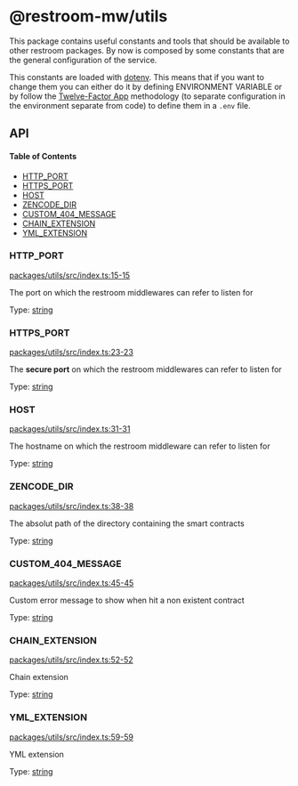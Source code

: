 # @restroom-mw/utils

This package contains useful constants and tools that should be available to other restroom packages.
By now is composed by some constants that are the general configuration of the service.

This constants are loaded with [dotenv](https://github.com/motdotla/dotenv). This means
that if you want to change them you can either do it by defining ENVIRONMENT VARIABLE or
by follow the [Twelve-Factor App](http://12factor.net/config) methodology (to separate
configuration in the environment separate from code) to define them in a `.env` file.

## API

<!-- Generated by documentation.js. Update this documentation by updating the source code. -->

#### Table of Contents

*   [HTTP_PORT](#http_port)
*   [HTTPS_PORT](#https_port)
*   [HOST](#host)
*   [ZENCODE_DIR](#zencode_dir)
*   [CUSTOM\_404\_MESSAGE](#custom\_404\_message)
*   [CHAIN_EXTENSION](#chain_extension)
*   [YML_EXTENSION](#yml_extension)

### HTTP_PORT

[packages/utils/src/index.ts:15-15](https://github.com/dyne/restroom-mw/blob/192df053c814811acf9d9034b1b12a49258d606c/packages/utils/src/index.ts#L15-L15 "Source code on GitHub")

The port on which the restroom middlewares can refer to listen for

Type: [string](https://developer.mozilla.org/docs/Web/JavaScript/Reference/Global_Objects/String)

### HTTPS_PORT

[packages/utils/src/index.ts:23-23](https://github.com/dyne/restroom-mw/blob/192df053c814811acf9d9034b1b12a49258d606c/packages/utils/src/index.ts#L23-L23 "Source code on GitHub")

The **secure port** on which the restroom middlewares can refer to listen for

Type: [string](https://developer.mozilla.org/docs/Web/JavaScript/Reference/Global_Objects/String)

### HOST

[packages/utils/src/index.ts:31-31](https://github.com/dyne/restroom-mw/blob/192df053c814811acf9d9034b1b12a49258d606c/packages/utils/src/index.ts#L31-L31 "Source code on GitHub")

The hostname on which the restroom middleware can refer to listen for

Type: [string](https://developer.mozilla.org/docs/Web/JavaScript/Reference/Global_Objects/String)

### ZENCODE_DIR

[packages/utils/src/index.ts:38-38](https://github.com/dyne/restroom-mw/blob/192df053c814811acf9d9034b1b12a49258d606c/packages/utils/src/index.ts#L38-L38 "Source code on GitHub")

The absolut path of the directory containing the smart contracts

Type: [string](https://developer.mozilla.org/docs/Web/JavaScript/Reference/Global_Objects/String)

### CUSTOM\_404\_MESSAGE

[packages/utils/src/index.ts:45-45](https://github.com/dyne/restroom-mw/blob/192df053c814811acf9d9034b1b12a49258d606c/packages/utils/src/index.ts#L45-L45 "Source code on GitHub")

Custom error message to show when hit a non existent contract

Type: [string](https://developer.mozilla.org/docs/Web/JavaScript/Reference/Global_Objects/String)

### CHAIN_EXTENSION

[packages/utils/src/index.ts:52-52](https://github.com/dyne/restroom-mw/blob/192df053c814811acf9d9034b1b12a49258d606c/packages/utils/src/index.ts#L52-L52 "Source code on GitHub")

Chain extension

Type: [string](https://developer.mozilla.org/docs/Web/JavaScript/Reference/Global_Objects/String)

### YML_EXTENSION

[packages/utils/src/index.ts:59-59](https://github.com/dyne/restroom-mw/blob/192df053c814811acf9d9034b1b12a49258d606c/packages/utils/src/index.ts#L59-L59 "Source code on GitHub")

YML extension

Type: [string](https://developer.mozilla.org/docs/Web/JavaScript/Reference/Global_Objects/String)
